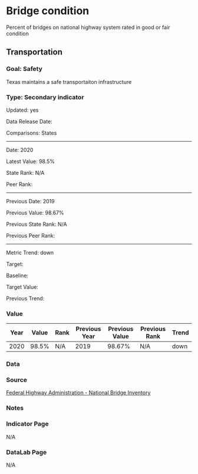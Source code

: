 # Bridge condition

Percent of bridges on national highway system rated in good or fair condition

## Transportation

### Goal: Safety

Texas maintains a safe transportaiton infrastructure

### Type: Secondary indicator

Updated: yes

Data Release Date: 

Comparisons: States


----

Date: 2020

Latest Value: 98.5% 

State Rank: N/A

Peer Rank: 


----

Previous Date: 2019

Previous Value: 98.67%

Previous State Rank: N/A

Previous Peer Rank: 


----
Metric Trend: down

Target: 

Baseline: 

Target Value: 

Previous Trend: 



### Value

| Year      |  Value      | Rank        | Previous Year | Previous Value | Previous Rank | Trend | 
| ----------- | ----------- | ----------- | ----------- | ----------- | ----------- | -----------|
|   2020      | 98.5%       |  N/A        |      2019   |   98.67%    |      N/A    |    down    | 

### Data

### Source

[Federal Highway Administration - National Bridge Inventory](https://www.fhwa.dot.gov/bridge/nbi/no10/county20d.cfm#tx)

### Notes


### Indicator Page

N/A

### DataLab Page

N/A
